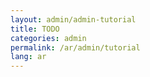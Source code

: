```yaml
---
layout: admin/admin-tutorial
title: TODO
categories: admin
permalink: /ar/admin/tutorial
lang: ar
---
```

